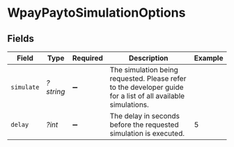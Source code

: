 # WpayPaytoSimulationOptions


## Fields

| Field                                                                                                        | Type                                                                                                         | Required                                                                                                     | Description                                                                                                  | Example                                                                                                      |
| ------------------------------------------------------------------------------------------------------------ | ------------------------------------------------------------------------------------------------------------ | ------------------------------------------------------------------------------------------------------------ | ------------------------------------------------------------------------------------------------------------ | ------------------------------------------------------------------------------------------------------------ |
| `simulate`                                                                                                   | *?string*                                                                                                    | :heavy_minus_sign:                                                                                           | The simulation being requested. Please refer to the developer guide for a list of all available simulations. |                                                                                                              |
| `delay`                                                                                                      | *?int*                                                                                                       | :heavy_minus_sign:                                                                                           | The delay in seconds before the requested simulation is executed.                                            | 5                                                                                                            |